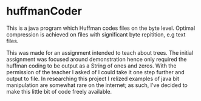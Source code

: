 huffmanCoder
============

This is a java program which Huffman codes files on the byte level. Optimal compression is achieved on files with significant byte repitition, e.g text files.

This was made for an assignment intended to teach about trees. The initial assignment was focused around demonstration hence only required the huffman coding to be output as a String of ones and zeros. With the permission of the teacher I asked of I could take it one step further and output to file. In researching this project I relized examples of java bit manipulation are somewhat rare on the internet; as such, I've decided to make this little bit of code freely available.
